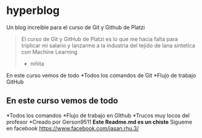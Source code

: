 # hyperblog
Un blog increible para el curso de Git y Github de Platzi
>El curso de Git y GitHub de Platzi es lo que me hacia falta para triplicar mi salario y lanzarme a la industria del tejido de lana sintetica con Machine Learning
> - niñita

En este curso vemos de todo
*Todos los comandos de Git 
*Flujo de trabajo  GitHub
## En este curso vemos de todo
*Todos los comandos 
*Flujo de trabajo en GIthub
*Trucos muy locos del profesor
*Creado por Gerson9511 
**Este Readme.md es un chiste**
Sigueme en facebook 
https://www.facebook.com/jasan.rhu.3/